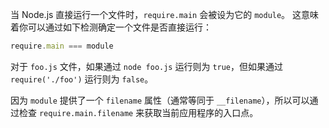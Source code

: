 
<!-- type=misc -->

当 Node.js 直接运行一个文件时，`require.main` 会被设为它的 `module`。
这意味着你可以通过如下检测确定一个文件是否直接运行：

```js
require.main === module
```

对于 `foo.js` 文件，如果通过 `node foo.js` 运行则为 `true`，但如果通过 `require('./foo')` 运行则为 `false`。

因为 `module` 提供了一个 `filename` 属性（通常等同于 `__filename`），所以可以通过检查 `require.main.filename` 来获取当前应用程序的入口点。

